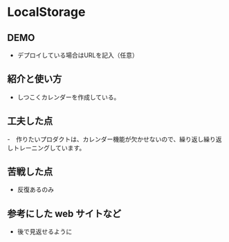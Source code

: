 # LocalStorage

## DEMO

  - デプロイしている場合はURLを記入（任意）

## 紹介と使い方

  - しつこくカレンダーを作成している。

## 工夫した点

  -　作りたいプロダクトは、カレンダー機能が欠かせないので、繰り返し繰り返しトレーニングしています。

## 苦戦した点

  - 反復あるのみ

## 参考にした web サイトなど

  - 後で見返せるように
